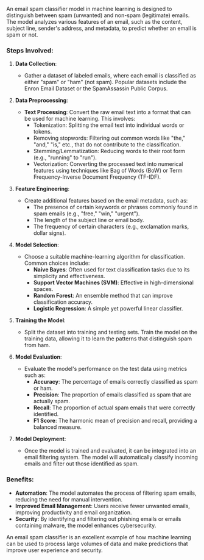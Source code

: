 An email spam classifier model in machine learning is designed to distinguish between spam (unwanted) and non-spam (legitimate) emails. The model analyzes various features of an email, such as the content, subject line, sender's address, and metadata, to predict whether an email is spam or not.

### Steps Involved:

1. **Data Collection**:
   - Gather a dataset of labeled emails, where each email is classified as either "spam" or "ham" (not spam). Popular datasets include the Enron Email Dataset or the SpamAssassin Public Corpus.

2. **Data Preprocessing**:
   - **Text Processing**: Convert the raw email text into a format that can be used for machine learning. This involves:
     - Tokenization: Splitting the email text into individual words or tokens.
     - Removing stopwords: Filtering out common words like "the," "and," "is," etc., that do not contribute to the classification.
     - Stemming/Lemmatization: Reducing words to their root form (e.g., "running" to "run").
     - Vectorization: Converting the processed text into numerical features using techniques like Bag of Words (BoW) or Term Frequency-Inverse Document Frequency (TF-IDF).

3. **Feature Engineering**:
   - Create additional features based on the email metadata, such as:
     - The presence of certain keywords or phrases commonly found in spam emails (e.g., "free," "win," "urgent").
     - The length of the subject line or email body.
     - The frequency of certain characters (e.g., exclamation marks, dollar signs).

4. **Model Selection**:
   - Choose a suitable machine-learning algorithm for classification. Common choices include:
     - **Naive Bayes**: Often used for text classification tasks due to its simplicity and effectiveness.
     - **Support Vector Machines (SVM)**: Effective in high-dimensional spaces.
     - **Random Forest**: An ensemble method that can improve classification accuracy.
     - **Logistic Regression**: A simple yet powerful linear classifier.

5. **Training the Model**:
   - Split the dataset into training and testing sets. Train the model on the training data, allowing it to learn the patterns that distinguish spam from ham.

6. **Model Evaluation**:
   - Evaluate the model's performance on the test data using metrics such as:
     - **Accuracy**: The percentage of emails correctly classified as spam or ham.
     - **Precision**: The proportion of emails classified as spam that are actually spam.
     - **Recall**: The proportion of actual spam emails that were correctly identified.
     - **F1 Score**: The harmonic mean of precision and recall, providing a balanced measure.

7. **Model Deployment**:
   - Once the model is trained and evaluated, it can be integrated into an email filtering system. The model will automatically classify incoming emails and filter out those identified as spam.

### Benefits:
- **Automation**: The model automates the process of filtering spam emails, reducing the need for manual intervention.
- **Improved Email Management**: Users receive fewer unwanted emails, improving productivity and email organization.
- **Security**: By identifying and filtering out phishing emails or emails containing malware, the model enhances cybersecurity.

An email spam classifier is an excellent example of how machine learning can be used to process large volumes of data and make predictions that improve user experience and security.
